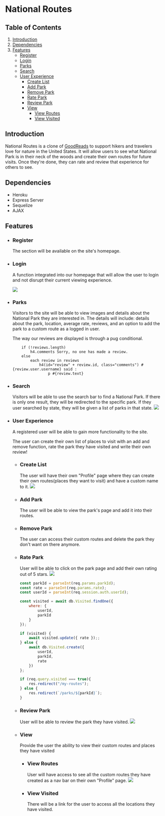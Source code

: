 
# National Routes

## Table of Contents

1. [Introduction](#introduction)
2.  [Dependencies](#dependencies)
3.  [Features](#features)
	- [Register](#register)
	- [Login](#login)
	- [Parks](#parks)
	- [Search](#search)
	- [User Experience](#user-experience)
		- [Create List](#create-list)
		- [Add Park](#add-park)
		- [Remove Park](#remove-park)
		- [Rate Park](#rate-park)
		- [Review Park](#review-park)
		- [View](#view)
			- [View Routes](#view-routes)
			- [View Visited](#view-visited)

## Introduction

National Routes is a clone of [GoodReads](http://goodreads.com) to support hikers and travelers love for nature in the United States. It will allow users to see what National Park is in their neck of the woods and create their own routes for future visits. Once they're done, they can rate and review that experience for others to see.

## Dependencies

- Heroku
- Express Server
- Sequelize
- AJAX

## Features

 - ### Register
	 The section will be available on the site's homepage.

- ### Login
	A function integrated into our homepage that will allow the user to login and not disrupt their current viewing experience.

	![](./assets/Login-SignUp10.gif)

- ### Parks
	Visitors to the site will be able to view images and details about the National Park they are interested in. The details will include: details about the park, location, average rate, reviews, and an option to add the park to a custom route as a logged in user.

	The way our reviews are displayed is through a pug conditional.

	```pug
		if (!reviews.length)
			h4.comments Sorry, no one has made a review.
		else
			each review in reviews
				h4(id="review" + review.id, class="comments") #{review.user.username} said :
					p #{review.text}

- ### Search
	Visitors will be able to use the search bar to find a National Park. If there is only one result, they will be redirected to the specific park. If they user searched by state, they will be given a list of parks in that state.
	![](./assets/Search.gif)

- ### User Experience
	A registered user will be able to gain more functionality to the site.

	The user can create their own list of places to visit with an add and remove function, rate the park they have visited and write their own review!
	- ### Create List
		The user will have their own "Profile" page where they can create their own routes(places they want to visit) and have a custom name to it.
		![](./assets/AddRoute.gif)

	- ### Add Park
		The user will be able to view the park's page and add it into their routes.

	- ### Remove Park
		The user can access their custom routes and delete the park they don't want on there anymore.

	- ### Rate Park
		User will be able to click on the park page and add their own rating out of 5 stars.
![](./assets/RatePark.gif)

		```javascript
		const parkId = parseInt(req.params.parkId);
		const rate = parseInt(req.params.rate);
		const userId = parseInt(req.session.auth.userId);

		const visited = await db.Visited.findOne({
			where: {
				userId,
				parkId
			}
		});

		if (visited) {
			await visited.update({ rate });;
		} else {
			await db.Visited.create({
				userId,
				parkId,
				rate
			})
		};

		if (req.query.visited === true){
			res.redirect("/my-routes");
		} else {
			res.redirect(`/parks/${parkId}`);
		}

		```
	- ### Review Park
		User will be able to review the park they have visited.
		![](./assets/AddReview.gif)

	- ### View
		Provide the user the ability to view their custom routes and places 	they have visited
		- ### View Routes
			User will have access to see all the custom routes they have created as a nav bar on their own "Profile" page.
			![](./assets/Routes.gif)
		- ### View Visited
			There will be a link for the user to access all the locations they have visited.
